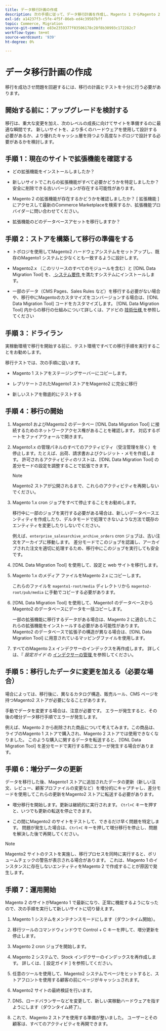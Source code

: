 ```yaml
---
title: データ移行計画の作成
description: 次の手順に従って、データ移行計画を作成し、Magento 1 からMagento 2 に正常にアップグレードできるようにします。
exl-id: a14237f3-c5fe-4f5f-86eb-ed4c39507bff
topic: Commerce, Migration
source-git-commit: e83e2359377f03506178c28f8b30993c172282c7
workflow-type: tm+mt
source-wordcount: '939'
ht-degree: 0%

---
```


# データ移行計画の作成

移行を成功させ問題を回避するには、移行の計画とテストを十分に行う必要があります。

## 開始する前に：アップグレードを検討する

移行は、重大な変更を加え、次のレベルの成長に向けてサイトを準備するのに最適な瞬間です。 新しいサイトを、より多くのハードウェアを使用して設計する必要があるか、より優れたキャッシュ層を持つより高度なトポロジで設計する必要があるかを検討します。

## 手順 1：現在のサイトで拡張機能を確認する

* どの拡張機能をインストールしましたか？

* 新しいサイトでこれらの拡張機能がすべて必要かどうかを特定しましたか？ 安全に削除できる古いバージョンが存在する可能性があります。

* Magento 2 の拡張機能が存在するかどうかを確認しましたか？ [ 拡張機能 ] にアクセスして最新のCommerce Marketplaceを検索するか、拡張機能プロバイダーに問い合わせてください。

* 拡張機能のどのデータベースアセットを移行しますか？

## 手順 2：ストアを構築して移行の準備をする

* トポロジを使用してMagento2 ハードウェアシステムをセットアップし、既存のMagento1 システムと少なくとも一致するように設計します。

* Magento2.x （このリリースのすべてのモジュールを含む）と [!DNL Data Migration Tool] を、[ システム要件 ](../../installation/system-requirements.md) を満たすシステムにインストールします。

* 一部のデータ（CMS Pages、Sales Rules など）を移行する必要がない場合や、移行中にMagentoのカスタマイズをコンバージョンする場合は、[!DNL Data Migration Tool] コードをカスタマイズします。 [!DNL Data Migration Tool] 内からの移行の仕組みについて詳しくは、アドビの [ 技術仕様 ](technical-specification.md) を参照してください

## 手順 3：ドライラン

実稼動環境で移行を開始する前に、テスト環境ですべての移行手順を実行することをお勧めします。

移行テストでは、次の手順に従います。

* Magento 1 ストアをステージングサーバーにコピーします。

* レプリケートされたMagento1 ストアをMagento2 に完全に移行

* 新しいストアを徹底的にテストする

## 手順 4：移行の開始

1. Magento1 およびMagento2 のデータベー [!DNL Data Migration Tool] に接続するためのネットワークアクセス権があることを確認します。 対応するポートをファイアウォールで開きます。

1. Magento1.x の管理パネルのすべてのアクティビティ（受注管理を除く）を停止します。たとえば、出荷、請求書およびクレジット・メモを作成します。 許可されるアクティビティのリストは、[!DNL Data Migration Tool] の差分モードの設定を調整することで拡張できます。

   >[!NOTE]
   >
   >Magento2 ストアが公開されるまで、これらのアクティビティを再開しないでください。

1. Magento 1.x cron ジョブをすべて停止することをお勧めします。

   移行中に一部のジョブを実行する必要がある場合は、新しいデータベースエンティティを作成したり、デルタモードで処理できないような方法で既存のエンティティを変更したりしないでください。

   例えば、`enterprise_salesarchive_archive_orders` cron ジョブは、古い注文をアーカイブに移動します。 差分モードでこのジョブを認識し、アーカイブされた注文を適切に処理するため、移行中にこのジョブを実行しても安全です。

1. [!DNL Data Migration Tool] を使用して、設定と web サイトを移行します。

1. Magento 1.x のメディア ファイルをMagento 2.x にコピーします。

   これらのファイルを `magento1-root/media` ディレクトリから `magento2-root/pub/media` に手動でコピーする必要があります。

1. [!DNL Data Migration Tool] を使用して、Magento1 のデータベースからMagento2 のデータベースにデータを一括コピーします。

   一部の拡張機能に移行するデータがある場合は、Magento 2 に適合したこれらの拡張機能をインストールする必要がある可能性があります。 Magento2 のデータベースで拡張子の構造が異なる場合は、[!DNL Data Migration Tool] に用意されているマッピングファイルを使用します。

1. すべてのMagento 2.x インデクサーのインデックスを再作成します。 詳しくは、『 _設定ガイド_ の [ インデクサーの管理 ](../../configuration/cli/manage-indexers.md) を参照してください。

## 手順 5：移行したデータに変更を加える（必要な場合）

場合によっては、移行後に、異なるカタログ構造、販売ルール、CMS ページを持つMagento2 ストアが必要になることがあります。

手動でデータを変更する場合は、注意が必要です。 エラーが発生すると、その後の増分データ移行手順でエラーが発生します。

例えば、Magento 2 から削除された商品について考えてみます。この商品は、ライブのMagento 1 ストアで購入され、Magento 2 ストアでは使用できなくなりました。 このような購入に関するデータを転送すると、[!DNL Data Migration Tool] を差分モードで実行する際にエラーが発生する場合があります。

## 手順 6：増分データの更新

データを移行した後、Magento1 ストアに追加されたデータの更新（新しい注文、レビュー、顧客プロファイルの変更など）を増分的にキャプチャし、差分モードを使用してこれらの更新をMagento2 ストアに転送する必要があります。

* 増分移行を開始します。更新は継続的に実行されます。 `Ctrl+C` キーを押すと、いつでも更新の転送を停止できます。

* この間にMagento2 のサイトをテストして、できるだけ早く問題を特定します。 問題が発生した場合は、`Ctrl+C` キーを押して増分移行を停止し、問題を解決した後で再開してください。

>[!NOTE]
>
>Magento2 サイトのテストを実施し、移行プロセスを同時に実行すると、ボリュームチェックの警告が表示される場合があります。 これは、Magento 1 のインスタンスに存在しないエンティティをMagento 2 で作成することが原因で発生します。

## 手順 7：運用開始

Magento 2 のサイトがMagento 1 で最新になり、正常に機能するようになったので、次の手順を実行して新しいサイトに切り替えます。

1. Magento 1 システムをメンテナンスモードにします（ダウンタイム開始）。

1. 移行ツールのコマンドウィンドウで Control + C キーを押して、増分更新を停止します。

1. Magento 2 cron ジョブを開始します。

1. Magento 2 システムで、Stock インデクサーのインデックスを再作成します。 詳しくは、[ 設定ガイド ] を参照してください。

1. 任意のツールを使用して、Magento2 システムでページをヒットすると、ストアフロントを使用する顧客の前にページがキャッシュされます。

1. Magento2 サイトの最終検証を行います。

1. DNS、ロードバランサーなどを変更して、新しい実稼動ハードウェアを指すようにします（ダウンタイム終了）。

1. これで、Magento 2 ストアを使用する準備が整いました。 ユーザーとその顧客は、すべてのアクティビティを再開できます。

<!-- LINK ADDRESSES -->

[Commerce Marketplace]: https://marketplace.magento.com
